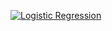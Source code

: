 [![Logistic Regression](https://github.com/Aaksha-sharma/winter-of-contributing/blob/Datascience_With_Python/Datascience_With_Python/Logistic_Regression(A)/assest/Logistic_regression.png)](https://drive.google.com/drive/folders/14DBfEWN8ExCKzrcudJNgoIocNu4Wvtwl?usp=sharing)
